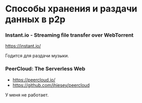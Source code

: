 # Способы хранения и раздачи данных в p2p

### Instant.io - Streaming file transfer over WebTorrent

https://instant.io/

Годится для раздачи музыки.

### PeerCloud: The Serverless Web

* https://peercloud.io/
* https://github.com/jhiesey/peercloud

У меня не работает.